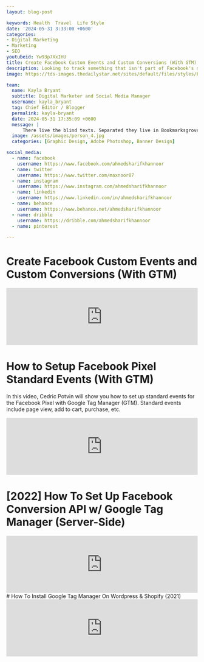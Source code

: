 ```yaml
---
layout: blog-post

keywords: Health  Travel  Life Style
date: '2024-05-31 3:33:00 +0600'
categories:
- Digital Marketing
- Marketing
- SEO
youtubeid: Yw93p7XxIHU
title: Create Facebook Custom Events and Custom Conversions (With GTM)
description: Looking to track something that isn't part of Facebook's standard events?
image: https://tds-images.thedailystar.net/sites/default/files/styles/big_202/public/images/2024/05/27/tsvetoslav-hristov-oig3ogptlow-unsplash.jpg

team:
  name: Kayla Bryant
  subtitle: Digital Marketer and Social Media Manager
  username: kayla_bryant
  tag: Chief Editor / Blogger
  permalink: kayla-bryant
  date: 2024-05-31 17:35:09 +0600
  message: |
      There live the blind texts. Separated they live in Bookmarksgrove right at the coast of the Semantics, a large language ocean.
  image: /assets/images/person_4.jpg
  categories: [Graphic Design, Adobe Photoshop, Banner Design]

social_media:
  - name: facebook
    username: https://www.facebook.com/ahmedsharifkhannoor
  - name: twitter
    username: https://www.twitter.com/maxnoor87
  - name: instagram
    username: https://www.instagram.com/ahmedsharifkhannoor
  - name: linkedin
    username: https://www.linkedin.com/in/ahmedsharifkhannoor
  - name: behance
    username: https://www.behance.net/ahmedsharifkhannoor
  - name: dribble
    username: https://dribble.com/ahmedsharifkhannoor
  - name: pinterest

---
```

# Create Facebook Custom Events and Custom Conversions (With GTM)
<iframe width="100%" height="auto" src="https://www.youtube.com/embed/Yw93p7XxIHU?si=vV7T6bY0NabiTQPz" title="YouTube video player" frameborder="0" allow="accelerometer; autoplay; clipboard-write; encrypted-media; gyroscope; picture-in-picture; web-share" referrerpolicy="strict-origin-when-cross-origin" allowfullscreen></iframe>

# How to Setup Facebook Pixel Standard Events (With GTM)
In this video, Cedric Potvin will show you how to set up standard events for the Facebook Pixel with Google Tag Manager (GTM). Standard events include page view, add to cart, purchase, etc.
<iframe width="100%" height="auto" src="https://www.youtube.com/embed/fvTejMup7jI?si=9gzEE_1DVeRzomu8" title="YouTube video player" frameborder="0" allow="accelerometer; autoplay; clipboard-write; encrypted-media; gyroscope; picture-in-picture; web-share" referrerpolicy="strict-origin-when-cross-origin" allowfullscreen></iframe>

# [2022] How To Set Up Facebook Conversion API w/ Google Tag Manager (Server-Side)
<iframe width="100%" height="auto" src="https://www.youtube.com/embed/DViXnxKgAmE?si=aA2EDMUNOjONmwTx" title="YouTube video player" frameborder="0" allow="accelerometer; autoplay; clipboard-write; encrypted-media; gyroscope; picture-in-picture; web-share" referrerpolicy="strict-origin-when-cross-origin" allowfullscreen></iframe>
# How To Install Google Tag Manager On Wordpress & Shopify (2021)
<iframe width="100%" height="auto" src="https://www.youtube.com/embed/KegwtyXg_KM?si=vjQFP-4I8bvH-vR_" title="YouTube video player" frameborder="0" allow="accelerometer; autoplay; clipboard-write; encrypted-media; gyroscope; picture-in-picture; web-share" referrerpolicy="strict-origin-when-cross-origin" allowfullscreen></iframe>

